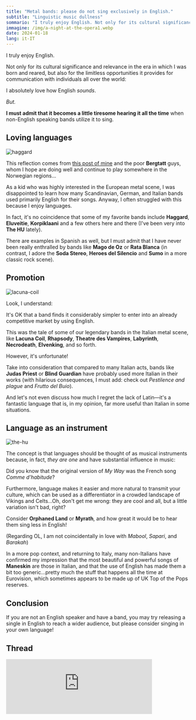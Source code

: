 ```yaml
---
title: "Metal bands: please do not sing exclusively in English."
subtitle: "Linguistic music dullness"
sommario: "I truly enjoy English. Not only for its cultural significance and relevance in the era in which I was born and reared, but also for the limitless opportunities it provides for communication with individuals all over the world. I absolutely love how English sounds. But..."
immagine: /img/a-night-at-the-opera1.webp
date: 2024-01-18
lang: it-IT
---
```


I truly enjoy English.

Not only for its cultural significance and relevance in the era in which I was born and reared, but also for the limitless opportunities it provides for communication with individuals all over the world:

I absolutely love how English _sounds_.

_But._

**I must admit that it becomes a little tiresome hearing it all the time** when non-English speaking bands utilize it to sing.

## Loving languages

![haggard](https://www.haggard.de/images/header.png)

This reflection comes from [this post of mine](https://livellosegreto.it/@xabacadabra/111773715282272926) and the poor **Bergtatt** guys,  whom I hope are doing well and continue to play somewhere in the Norwegian regions...

As a kid who was highly interested in the European metal scene, I was disappointed to learn how many Scandinavian, German, and Italian bands used primarily English for their songs. Anyway, I often struggled with this because I enjoy languages.

In fact, it's no coincidence that some of my favorite bands include **Haggard**, **Eluveitie**, **Korpiklaani** and a few others here and there (I've been very into **The HU** lately).

There are examples in Spanish as well, but I must admit that I have never been really enthralled by bands like **Mago de Oz** or **Rata Blanca** (in contrast, I adore the **Soda Stereo**, **Heroes del Silencio** and **Sumo** in a more classic rock scene).

## Promotion

![lacuna-coil](https://wallpapercave.com/wp/ROvo8Hs.jpg)

Look, I understand: 

It's OK that a band finds it considerably simpler to enter into an already competitive market by using English.

This was the tale of some of our legendary bands in the Italian metal scene, like **Lacuna Coil**, **Rhapsody**, **Theatre des Vampires**, **Labyrinth**, **Necrodeath**, **Elvenking**, and so forth.

However, it's unfortunate!

Take into consideration that compared to many Italian acts, bands like **Judas Priest** or **Blind Guardian** have probably used more Italian in their works (with hilarious consequences, I must add: check out _Pestilence and plague_ and _Frutto del Buio_).

And let's not even discuss how much I regret the lack of Latin—it's a fantastic language that is, in my opinion, far more useful than Italian in some situations.

## Language as an instrument

![the-hu](https://www.discovermongolia.mn/uploads/the-hu-band-blog-cover.jpg)

The concept is that languages should be thought of as musical instruments because, in fact, _they are one_ and have substantial influence in music:

Did you know that the original version of _My Way_ was the French song _Comme d'habitude_?

Furthermore, language makes it easier and more natural to transmit your culture, which can be used as a differentiator in a crowded landscape of Vikings and Celts...Oh, don't get me wrong: they are cool and all, but a little variation isn't bad, right?

Consider **Orphaned Land** or **Myrath**, and how great it would be to hear them sing less in English!

(Regarding OL, I am not coincidentally in love with _Mabool_, _Sapari_, and _Barakah_)

In a more pop context, and returning to Italy, many non-Italians have confirmed my impression that the most beautiful and powerful songs of **Maneskin** are those in Italian, and that the use of English has made them a bit too generic...pretty much the stuff that happens all the time at Eurovision, which sometimes appears to be made up of UK Top of the Pops reserves.

## Conclusion

If you are not an English speaker and have a band, you may try releasing a single in English to reach a wider audience, but please consider singing in your own language!

## Thread

<iframe src="https://livellosegreto.it/@xabacadabra/111776128061988200/embed" class="mastodon-embed" style="max-width: 100%; border: 0" width="400" allowfullscreen="allowfullscreen"></iframe><script src="https://livellosegreto.it/embed.js" async="async"></script>

<mastodon-comments host="livellosegreto.it" user="xabacadabra" tootId="111776128061988200"></mastodon-comments>